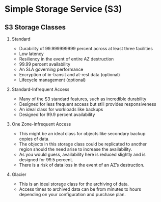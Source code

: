 # Simple Storage Service (S3)

## S3 Storage Classes

1. Standard

   - Durability of 99.999999999 percent across at least three facilities
   - Low latency
   - Resiliency in the event of entire AZ destruction
   - 99.99 percent availability
   - An SLA governing performance
   - Encryption of in-transit and at-rest data (optional)
   - Lifecycle management (optional)

2. Standard-Infrequent Access

   - Many of the S3 standard features, such as incredible durability
   - Designed for less frequent access but still provides responsiveness
   - An ideal class for workloads like backups
   - Designed for 99.9 percent availability

3. One Zone-Infrequent Access

   - This might be an ideal class for objects like secondary backup copies of data.
   - The objects in this storage class could be replicated to another region should the need arise to increase the availability.
   - As you would guess, availability here is reduced slightly and is designed for 99.5 percent.
   - There is a risk of data loss in the event of an AZ’s destruction.

4. Glacier

   - This is an ideal storage class for the archiving of data.
   - Access times to archived data can be from minutes to hours depending on your configuration and purchase plan.
